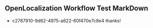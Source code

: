 ## OpenLocalization Workflow Test MarkDown
* c2787910-9d62-4975-a622-60f470e7c8e4 
thanks!<!--HONumber=Mar16_HO3-->
